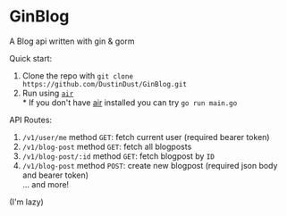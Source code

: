 # GinBlog
A Blog api written with gin &amp; gorm

Quick start:
1. Clone the repo with ```git clone https://github.com/DustinDust/GinBlog.git```
2. Run using [`air`](https://github.com/cosmtrek/air) </br> 
\* If you don't have [air](https://github.com/cosmtrek/air) installed you can try `go run main.go`

API Routes: <br/>

1. `/v1/user/me` method `GET`: fetch current user (required bearer token)
2. `/v1/blog-post` method `GET`: fetch all blogposts
3. `/v1/blog-post/:id` method `GET`: fetch blogpost by `ID`
4. `/v1/blog-post` method `POST`: create new blogpost (required json body and bearer token) <br/>
... and more! <br/>

(I'm lazy)
